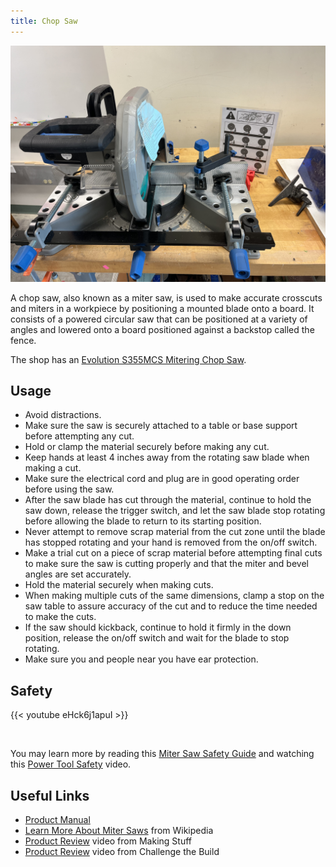 ```yaml
---
title: Chop Saw
---
```


![Evolution S355MCS Mitering Chop Saw](chop-saw.jpg)

A chop saw, also known as a miter saw, is used to make accurate crosscuts and miters in a workpiece by positioning a mounted blade onto a board. It
consists of a powered circular saw that can be positioned at a variety of angles and lowered onto a board positioned against a backstop called the fence.

The shop has an [Evolution S355MCS Mitering Chop Saw](Evolution_S355MCS_Mitering_Chop_Saw.pdf).

## Usage

* Avoid distractions.
* Make sure the saw is securely attached to a table or base support before attempting any cut.
* Hold or clamp the material securely before making any cut.
* Keep hands at least 4 inches away from the rotating saw blade when making a cut.
* Make sure the electrical cord and plug are in good operating order before using the saw.
* After the saw blade has cut through the material, continue to hold the saw down, release the trigger switch, and let the saw blade stop rotating before allowing the blade to return to its starting position.
* Never attempt to remove scrap material from the cut zone until the blade has stopped rotating and your hand is removed from the on/off switch.
* Make a trial cut on a piece of scrap material before attempting final cuts to make sure the saw is cutting properly and that the miter and bevel angles are set accurately.
* Hold the material securely when making cuts.
* When making multiple cuts of the same dimensions, clamp a stop on the saw table to assure accuracy of the cut and to reduce the time needed to make the cuts.
* If the saw should kickback, continue to hold it firmly in the down position, release the on/off switch and wait for the blade to stop rotating.
* Make sure you and people near you have ear protection.

## Safety

{{< youtube eHck6j1apuI >}}

<br/>

You may learn more by reading this [Miter Saw Safety Guide](https://www.powertoolinstitute.com/pti-includes/pdfs/Tool-Specific-Files/Miter-Saws.pdf) and
watching this [Power Tool Safety](http://www.powertoolinstitute.com/pti-pages/videos/Power-Tool-Safety-Video-2018/index.html) video.

## Useful Links

* [Product Manual](Evolution_S355MCS_Mitering_Chop_Saw.pdf)
* [Learn More About Miter Saws](https://en.wikipedia.org/wiki/Miter_saw) from Wikipedia
* [Product Review](https://www.youtube.com/watch?v=h2UolfDERKM) video from Making Stuff
* [Product Review](https://www.youtube.com/watch?v=1UG_gUHvl90) video from Challenge the Build
